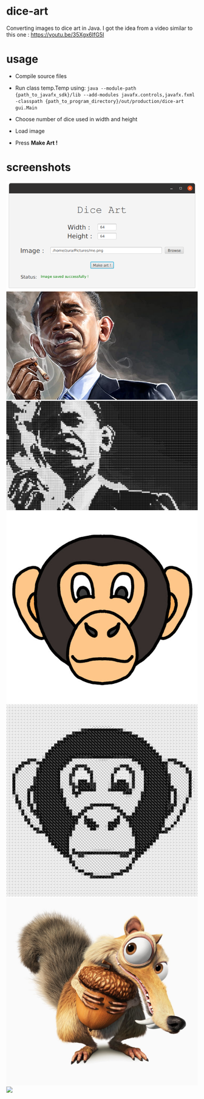 # dice-art
Converting images to dice art in Java. 
I got the idea from a video similar to this one : https://youtu.be/35Xgx6IfG5I 

# usage
* Compile source files
* Run class temp.Temp using: 
  `java --module-path {path_to_javafx_sdk}/lib --add-modules javafx.controls,javafx.fxml -classpath {path_to_program_directory}/out/production/dice-art gui.Main`
  
* Choose number of dice used in width and height
* Load image
* Press **Make Art !**

# screenshots
![](screenshots/gui.png)
![](images/obama.jpg)
![](images/obamaArt.png)
![](images/monkey.jpg)
![](images/monkeyArtNew.png)
![](images/scart.jpg)
![](images/scartArtDouble.png)
